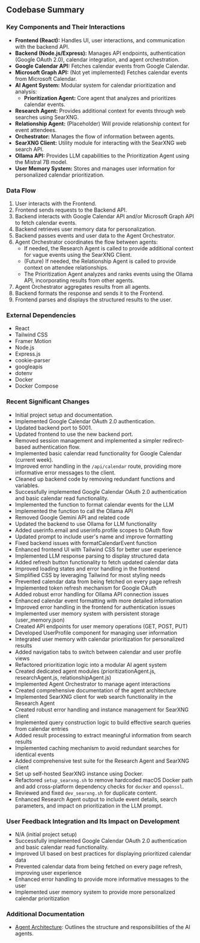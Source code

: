 ## Codebase Summary

### Key Components and Their Interactions
- **Frontend (React):** Handles UI, user interactions, and communication with the backend API.
- **Backend (Node.js/Express):** Manages API endpoints, authentication (Google OAuth 2.0), calendar integration, and agent orchestration.
- **Google Calendar API:** Fetches calendar events from Google Calendar.
- **Microsoft Graph API:** (Not yet implemented) Fetches calendar events from Microsoft Calendar.
- **AI Agent System:** Modular system for calendar prioritization and analysis:
  - **Prioritization Agent:** Core agent that analyzes and prioritizes calendar events.
- **Research Agent:** Provides additional context for events through web searches using SearXNG.
- **Relationship Agent:** (Placeholder) Will provide relationship context for event attendees.
- **Orchestrator:** Manages the flow of information between agents.
- **SearXNG Client:** Utility module for interacting with the SearXNG web search API.
- **Ollama API:** Provides LLM capabilities to the Prioritization Agent using the Mistral 7B model.
- **User Memory System:** Stores and manages user information for personalized calendar prioritization.

### Data Flow
1. User interacts with the Frontend.
2. Frontend sends requests to the Backend API.
3. Backend interacts with Google Calendar API and/or Microsoft Graph API to fetch calendar events.
4. Backend retrieves user memory data for personalization.
5. Backend passes events and user data to the Agent Orchestrator.
6. Agent Orchestrator coordinates the flow between agents:
   - If needed, the Research Agent is called to provide additional context for vague events using the SearXNG Client.
   - (Future) If needed, the Relationship Agent is called to provide context on attendee relationships.
   - The Prioritization Agent analyzes and ranks events using the Ollama API, incorporating results from other agents.
7. Agent Orchestrator aggregates results from all agents.
8. Backend formats the response and sends it to the Frontend.
9. Frontend parses and displays the structured results to the user.

### External Dependencies
- React
- Tailwind CSS
- Framer Motion
- Node.js
- Express.js
- cookie-parser
- googleapis
- dotenv
- Docker
- Docker Compose

### Recent Significant Changes
- Initial project setup and documentation.
- Implemented Google Calendar OAuth 2.0 authentication.
- Updated backend port to 5001.
- Updated frontend to use the new backend port.
- Removed session management and implemented a simpler redirect-based authentication flow.
- Implemented basic calendar read functionality for Google Calendar (current week).
- Improved error handling in the `/api/calendar` route, providing more informative error messages to the client.
- Cleaned up backend code by removing redundant functions and variables.
- Successfully implemented Google Calendar OAuth 2.0 authentication and basic calendar read functionality.
- Implemented the function to format calendar events for the LLM
- Implemented the function to call the Ollama API
- Removed Google Gemini API and related code
- Updated the backend to use Ollama for LLM functionality
- Added userinfo.email and userinfo.profile scopes to OAuth flow
- Updated prompt to include user's name and improve formatting
- Fixed backend issues with formatCalendarEvent function
- Enhanced frontend UI with Tailwind CSS for better user experience
- Implemented LLM response parsing to display structured data
- Added refresh button functionality to fetch updated calendar data
- Improved loading states and error handling in the frontend
- Simplified CSS by leveraging Tailwind for most styling needs
- Prevented calendar data from being fetched on every page refresh
- Implemented token refresh mechanism for Google OAuth
- Added robust error handling for Ollama API connection issues
- Enhanced calendar event formatting with more detailed information
- Improved error handling in the frontend for authentication issues
- Implemented user memory system with persistent storage (user_memory.json)
- Created API endpoints for user memory operations (GET, POST, PUT)
- Developed UserProfile component for managing user information
- Integrated user memory with calendar prioritization for personalized results
- Added navigation tabs to switch between calendar and user profile views
- Refactored prioritization logic into a modular AI agent system
- Created dedicated agent modules (prioritizationAgent.js, researchAgent.js, relationshipAgent.js)
- Implemented Agent Orchestrator to manage agent interactions
- Created comprehensive documentation of the agent architecture
- Implemented SearXNG client for web search functionality in the Research Agent
- Created robust error handling and instance management for SearXNG client
- Implemented query construction logic to build effective search queries from calendar entries
- Added result processing to extract meaningful information from search results
- Implemented caching mechanism to avoid redundant searches for identical events
- Added comprehensive test suite for the Research Agent and SearXNG client
- Set up self-hosted SearXNG instance using Docker.
- Refactored `setup_searxng.sh` to remove hardcoded macOS Docker path and add cross-platform dependency checks for `docker` and `openssl`.
- Reviewed and fixed `dev_searxng.sh` for duplicate content.
- Enhanced Research Agent output to include event details, search parameters, and impact on prioritization in the LLM prompt.

### User Feedback Integration and Its Impact on Development
- N/A (initial project setup)
- Successfully implemented Google Calendar OAuth 2.0 authentication and basic calendar read functionality.
- Improved UI based on best practices for displaying prioritized calendar data
- Prevented calendar data from being fetched on every page refresh, improving user experience
- Enhanced error handling to provide more informative messages to the user
- Implemented user memory system to provide more personalized calendar prioritization

### Additional Documentation
- [Agent Architecture](agentArchitecture.md): Outlines the structure and responsibilities of the AI agents.
